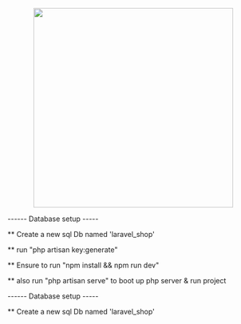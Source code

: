 <p align="center"><a href="https://laravel.com" target="_blank"><img src="https://raw.githubusercontent.com/laravel/art/master/logo-lockup/5%20SVG/2%20CMYK/1%20Full%20Color/laravel-logolockup-cmyk-red.svg" width="400"></a></p>


------ Database setup -----

** Create a new sql Db named 'laravel_shop'


** run "php artisan key:generate"

** Ensure to run "npm install && npm run dev"
   
** also run "php artisan serve" to boot up php server & run project

------ Database setup -----

** Create a new sql Db named 'laravel_shop'
